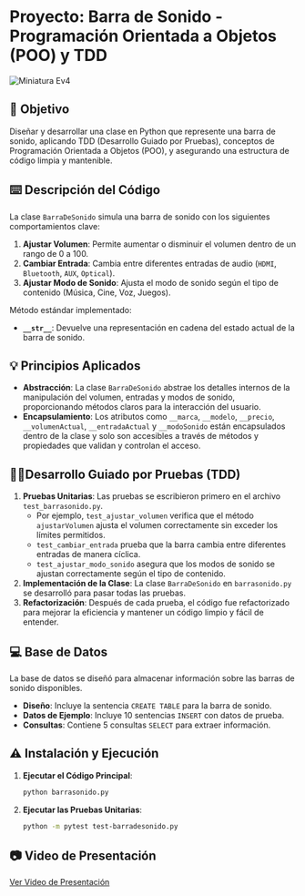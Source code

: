# Proyecto: Barra de Sonido - Programación Orientada a Objetos (POO) y TDD

![Miniatura Ev4](https://github.com/user-attachments/assets/c25c1c67-b847-44cb-8e05-460b5ae7db01)

## 🎯 Objetivo

Diseñar y desarrollar una clase en Python que represente una barra de sonido, aplicando TDD (Desarrollo Guiado por Pruebas), conceptos de Programación Orientada a Objetos (POO), y asegurando una estructura de código limpia y mantenible.

## ⌨️​ Descripción del Código

La clase `BarraDeSonido` simula una barra de sonido con los siguientes comportamientos clave:

1. **Ajustar Volumen**: Permite aumentar o disminuir el volumen dentro de un rango de 0 a 100.
2. **Cambiar Entrada**: Cambia entre diferentes entradas de audio (`HDMI`, `Bluetooth`, `AUX`, `Optical`).
3. **Ajustar Modo de Sonido**: Ajusta el modo de sonido según el tipo de contenido (Música, Cine, Voz, Juegos).

Método estándar implementado:
- **`__str__`**: Devuelve una representación en cadena del estado actual de la barra de sonido.

## 💡 ​Principios Aplicados

- **Abstracción**: La clase `BarraDeSonido` abstrae los detalles internos de la manipulación del volumen, entradas y modos de sonido, proporcionando métodos claros para la interacción del usuario.
- **Encapsulamiento**: Los atributos como `__marca`, `__modelo`, `__precio`, `__volumenActual`, `__entradaActual` y `__modoSonido` están encapsulados dentro de la clase y solo son accesibles a través de métodos y propiedades que validan y controlan el acceso.

## 👩‍💻​ Desarrollo Guiado por Pruebas (TDD)

1. **Pruebas Unitarias**: Las pruebas se escribieron primero en el archivo `test_barrasonido.py`.
   - Por ejemplo, `test_ajustar_volumen` verifica que el método `ajustarVolumen` ajusta el volumen correctamente sin exceder los límites permitidos.
   - `test_cambiar_entrada` prueba que la barra cambia entre diferentes entradas de manera cíclica.
   - `test_ajustar_modo_sonido` asegura que los modos de sonido se ajustan correctamente según el tipo de contenido.
2. **Implementación de la Clase**: La clase `BarraDeSonido` en `barrasonido.py` se desarrolló para pasar todas las pruebas.
3. **Refactorización**: Después de cada prueba, el código fue refactorizado para mejorar la eficiencia y mantener un código limpio y fácil de entender.

## ​💻​ Base de Datos

La base de datos se diseñó para almacenar información sobre las barras de sonido disponibles.

- **Diseño**: Incluye la sentencia `CREATE TABLE` para la barra de sonido.
- **Datos de Ejemplo**: Incluye 10 sentencias `INSERT` con datos de prueba.
- **Consultas**: Contiene 5 consultas `SELECT` para extraer información.

## ⚠️​ Instalación y Ejecución

1. **Ejecutar el Código Principal**:
   ```bash
   python barrasonido.py
   ```

2. **Ejecutar las Pruebas Unitarias**:
   ```bash
   python -m pytest test-barradesonido.py
   ```

## 📷​ Video de Presentación

[Ver Video de Presentación](https://www.youtube.com/watch?v=Vs_jjs5kOa0)
